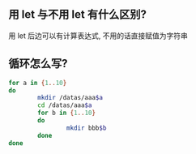 ## 用 let 与不用 let 有什么区别?

用 let 后边可以有计算表达式, 不用的话直接赋值为字符串

## 循环怎么写?

```bash
for a in {1..10}
do
        mkdir /datas/aaa$a
        cd /datas/aaa$a
        for b in {1..10}
        do
                mkdir bbb$b
        done
done
```